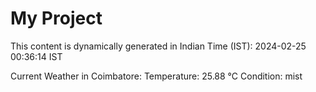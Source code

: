 # My Project

This content is dynamically generated in Indian Time (IST): 2024-02-25 00:36:14 IST


Current Weather in Coimbatore:
Temperature: 25.88 °C
Condition: mist
